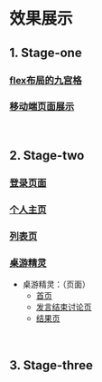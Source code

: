 # 效果展示

## 1. Stage-one
### [flex布局的九宫格](http://www.xxblog.site/itxiuzhen/cssXZ/Stage-one/jiugongge.html)
### [移动端页面展示](http://www.xxblog.site/itxiuzhen/cssXZ/Stage-one/yidongduan/yidongduan.html)
<br>

## 2. Stage-two
### [登录页面](http://www.xxblog.site/itxiuzhen/cssXZ/Stage-two/denglu/denglu.html)
### [个人主页](http://www.xxblog.site/itxiuzhen/cssXZ/Stage-two/mypage/mypage.html)
### [列表页](http://www.xxblog.site/itxiuzhen/cssXZ/Stage-two/mylist/mylist.html)
### [桌游精灵](http://www.xxblog.site/itxiuzhen/cssXZ/Stage-two/gamejingling/gamejingling.md)
- 桌游精灵：（页面）
    - [首页](http://www.xxblog.site/itxiuzhen/cssXZ/Stage-two/gamejingling/index.html)
    - [发言结束讨论页](http://www.xxblog.site/itxiuzhen/cssXZ/Stage-two/gamejingling/discover.html)
    - [结果页](http://www.xxblog.site/itxiuzhen/cssXZ/Stage-two/gamejingling/result.html)
<br>
 
 
## 3. Stage-three
### []()